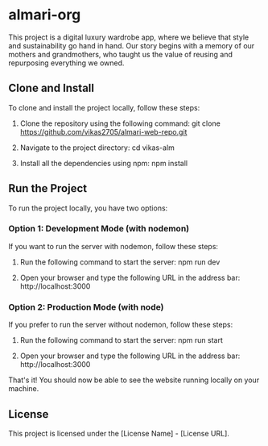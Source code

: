 # almari-org

This project is a digital luxury wardrobe app, where we believe that style and sustainability go hand in hand. Our story begins with a memory of our mothers and grandmothers, who taught us the value of reusing and repurposing everything we owned.

## Clone and Install

To clone and install the project locally, follow these steps:

1. Clone the repository using the following command:
   git clone https://github.com/vikas2705/almari-web-repo.git

2. Navigate to the project directory:
   cd vikas-alm

3. Install all the dependencies using npm:
   npm install

## Run the Project

To run the project locally, you have two options:

### Option 1: Development Mode (with nodemon)

If you want to run the server with nodemon, follow these steps:

1. Run the following command to start the server:
   npm run dev

2. Open your browser and type the following URL in the address bar:
   http://localhost:3000

### Option 2: Production Mode (with node)

If you prefer to run the server without nodemon, follow these steps:

1. Run the following command to start the server:
   npm run start

2. Open your browser and type the following URL in the address bar:
   http://localhost:3000

That's it! You should now be able to see the website running locally on your machine.

## License

This project is licensed under the [License Name] - [License URL].
